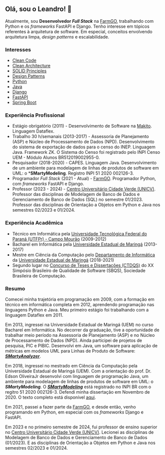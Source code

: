 ## Olá, sou o Leandro! 👋

Atualmente, sou **Desenvolvedor *Full Stack*** na [FarmGO](https://farmgo.com.br/), trabalhando com Python e os *frameworks* FastAPI e Django.
Tenho interesse em tópicos referentes à arquitetura de software. Em especial, conceitos envolvendo arquitetura limpa, *design patterns* e escalabilidade.

### Interesses
- [Clean Code](https://www.amazon.com/Clean-Code-Handbook-Software-Craftsmanship/dp/0132350882)
- [Clean Architecture](https://www.amazon.com/Clean-Architecture-Craftsmans-Software-Structure/dp/0134494164)
- [SOLID Principles](https://www.amazon.com/Practical-Guide-SOLID-Design-Principles/dp/B0C2RZDX12)
- [Design Patterns](https://refactoring.guru/design-patterns)
- [Python](https://www.python.org/)
- [Java](https://www.java.com/pt-BR/)
- [Django](https://www.djangoproject.com/)
- [FastAPI](https://fastapi.tiangolo.com/)
- [Spring Boot](https://spring.io/projects/spring-boot)

### Experiência Profissional

- Estágio obrigatório (2011) - Desenvolvimento de Software na [Makito](https://makito.com.br/). Linguagem Dataflex.
- Trabalho 30 h/semanais (2013-2017) - Assessoria de Planejamento (ASP) e Núcleo de Processamento de Dados (NPD). Desenvolvimento do sistema de exportação de dados para o censo do INEP. Linguagem Java. Framework ZK. O Sistema do Censo foi registrado pelo INPI Censo UEM - Módulo Alunos BR512019002955-0.
- Pesquisador (2018-2020) - CAPES. Linguagem Java. Desenvolvimento de um ambiente para modelagem de linhas de produtos de software em UML: o ***SMartyModeling**. Registro INPI 51 2020 002126-3.
- Programador *Full Stack* (2021 - Atual) - [FarmGO](https://farmgo.com.br/). Programador Python, com *frameworks* FastAPI e Django.
- Professor (2023 - 2024) - [Centro Universitário Cidade Verde (UNICV)](https://unicv.edu.br/). Professor das disciplinas de Modelagem de Banco de Dados e Gerenciamento de Banco de Dados (SQL) no semestre 01/2023. Professor das disciplinas de Orientação a Objetos em Python e Java nos semestres 02/2023 e 01/2024. 

### Experiência Acadêmica

- Técnico em Informática pela [Universidade Tecnológica Federal do Paraná (UTFPr) - Campo Mourão](https://www.utfpr.edu.br/campus/campomourao/home) (2009-2012)
- Bacharel em Informática pela [Universidade Estadual de Maringá](https://www.uem.br/) (2013-2017)
- Mestre em Ciência da Computação pelo [Departamento de Informática](https://www.uem.br/din/pos-graduacao) da [Universidade Estadual de Maringá](https://www.uem.br/) (2018-2021)
- Segundo lugar no [Concurso de Teses e Dissertações (CTDQS)](https://dl.acm.org/doi/10.1145/3493244.3493274) do XX Simpósio Brasileiro de Qualidade de Software (SBQS), Sociedade Brasileira de Computação.


### Resumo

Comecei minha trajetória em programação em 2009, com a formação em técnico em informática completa em 2012, aprendendo programação nas linguagens Python e Java. Meu primeiro estágio foi trabalhando com a linguagem Dataflex em 2011.


Em 2013, ingressei na Universidade Estadual de Maringá (UEM) no curso Bacharel em Informática. No decorrer da graduação, tive a oportunidade de trabalhar meio período na Assessoria de Planejamento (ASP) e no Núcleo de Processamento de Dados (NPD). Ainda participei de projetos de pesquisa, PIC e PIBIC. Desenvolvi em Java, um software para aplicação de métricas em modelos UML para Linhas de Produto de Software: [***SMartyAnalyzer***](https://github.com/leandroflores/smarty_analyzer). 


Em 2018, ingressei no mestrado em Ciência da Computação pela Universidade Estadual de Maringá (UEM). Com a orientação do prof. Dr. Edson OliveiraJr desenvolvi com linguagem de programação Java, um ambiente para modelagem de linhas de produtos de software em UML: o ***SMartyModeling***. O [***SMartyModeling***](https://github.com/leandroflores/smartymodeling_eng) está registrado no INPI BR com o regitro 51 2020 002126-3. Defendi minha dissertação em Novembro de 2020. O texto completo está disponível [aqui](http://repositorio.uem.br:8080/jspui/handle/1/7554).

Em 2021, passei a fazer parte da [FarmGO](https://farmgo.com.br/), e desde então, venho programando em Python, em especial com os *frameworks* Django e FastAPI.

Em 2023 e no primeiro semestre de 2024, fui professor de ensino superior no [Centro Universitário Cidade Verde (UNICV)](https://unicv.edu.br/). Lecionei as disciplinas de Modelagem de Banco de Dados e Gerenciamento de Banco de Dados (01/2023). E as disciplinas de Orientação a Objetos em Python e Java nos semestres 02/2023 e 01/2024. 


